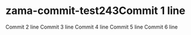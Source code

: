 # zama-commit-test243Commit 1 line
Commit 2 line
Commit 3 line
Commit 4 line
Commit 5 line
Commit 6 line
